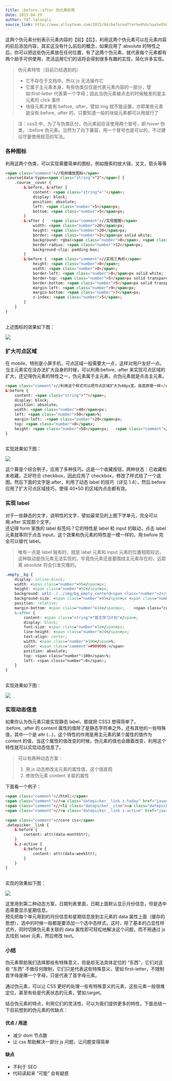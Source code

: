 ```yaml
---
title: :before,:after 伪元素妙用
date: 2015-04-29
author: TAT.lqlongli
source_link: http://www.alloyteam.com/2015/04/beforeafter%e4%bc%aa%e5%85%83%e7%b4%a0%e5%a6%99%e7%94%a8/
---
```


这两个伪元素分别表示元素内容的【前】【后】，利用这两个伪元素可以在元素内容的前后添加内容，其实这没有什么前后的概念，如果应用了 absolute 的特性之后，你可以把这些伪元素放在任何位置，有了这两个伪元素，就代表每个元素都有两个助手可供使用，灵活运用它们的话将会得到很多有趣的实现，简化许多实现。

> 伪元素特性（目前已经遇到的）
>
> -   它不存在于文档中，所以 js 无法操作它
> -   它属于主元素本身，有些伪类仅仅是代表元素内容的一部分，譬如:first-letter 代表第一个字母；因此当伪元素被点击的时候触发的是主元素的 click 事件
> -   块级元素才能有:before, :after，譬如 img 就不能设置，亦即某些元素是没有:before, :after 的，只要知道一般的块级元素都可以用就行了

> 注：css3 中，为了与伪类区分，伪元素前应该使用两个冒号，即:hover 伪类，::before 伪元素。当然为了向下兼容，用一个冒号也是可以的，不过建议尽量使用规范的写法。

### 各种图标

利用这两个伪类，可以实现需要简单的图标，例如搜索的放大镜，叉叉，箭头等等

```html
<span class="comment">//视频播放图标</span>
.course[data-type=<span class="string">"2"</span>] {
    .course__cover {
        &:before, &:after {
            content: <span class="string">''</span>;
            display: block;
            position: absolute;
            left: <span class="number">5</span>px;
            bottom: <span class="number">5</span>px;
        }
        &:after {   <span class="comment">//实现圈圈</span>
            width: <span class="number">20</span>px;
            height: <span class="number">20</span>px;
            border: <span class="number">2</span>px solid white;
            background: rgba(<span class="number">0</span>, <span class="number">0</span>, <span class="number">0</span>, .<span class="number">6</span>);
            border-radius: <span class="number">12</span>px;
            background-clip: padding-box;
        }
        &:before {  <span class="comment">//实现三角形</span>
            height: <span class="number">0</span>;
            width: <span class="number">0</span>;
            border-left: <span class="number">8</span>px solid white;
            border-top: <span class="number">5</span>px solid transparent;
            border-bottom: <span class="number">5</span>px solid transparent;
            margin-left: <span class="number">9</span>px;
            margin-bottom: <span class="number">7</span>px;
            z-index: <span class="number">5</span>;
        }
    }
}
 
```

上述图标的效果如下图：

![](http://7tszky.com1.z0.glb.clouddn.com/Fv_HjtNCbR13N7bdbkeZY5RaSOTb)

### 扩大可点区域

在 mobile，特别是小屏手机，可点区域一般需要大一点，这样对用户友好一点。  
当主元素实在没办法扩大自身的时候，可以利用:before, :after 来实现可点区域的扩大，还记得伪元素的特性之一，伪元素属于主元素，点伪元素就是点击主元素。

```html
<span class="comment">//利用这个样式可以把可点区域扩大为40px宽，高度原理一样</span>
&:before {
    content: <span class="string">""</span>;
    display: block;
    position: absolute;
    width: <span class="number">40</span>px；
    left: <span class="number">50</span>%;
    margin-left: -<span class="number">20</span>px;
    top: <span class="number">0</span>;
    height: <span class="number">50</span>px;   <span class="comment">//随便</span>
}
 
```

实现效果如下图：

![](http://7tszky.com1.z0.glb.clouddn.com/FuEk1oYgYkJG7qCqhbMfRiw_3erf)

这个算是个综合例子，应用了多种技巧。这是一个收藏按钮，两种状态：已收藏和未收藏，正好符合 checkbox，因此应用了 checkbox，修改了样式给了一个底图。然后下面的文字是:after，利用了动态 label 的技巧（详见 1.4），然后:before 应用了扩大可点区域技巧，使得 40\*50 的区域内点击都有效。

### 实现 label

对于一些静态的文字，说明性的文字，譬如最常见的上图下字单元，完全可以用:after 实现那个文字。  
还记得 form 家族的 label 标签吗？它的特性是 label 和 input 的联动，点击 label 元素就等同于点击 input，这个效果和伪元素的特性是一模一样的，用:before 完全可以替代 label。

> 唯有一点是 label 独有的，就是 label 元素和 input 元素的位置相距较远，这种联动是伪元素无法实现的，毕竟伪元素还是要围绕主元素存在的，远距离 absolute 将会引发灾难的。

```css
.empty__bg {
    display: inline-block;
    width: <span class="number">95</span>px;
    height: <span class="number">92</span>px;
    background: url(../../img/bg_empty_center@<span class="number">2</span>x.png) no-repeat;
    background-size: <span class="number">95</span>px <span class="number">92</span>px;
    position: relative;
    margin-bottom: <span class="number">16</span>px;    <span class="comment">//注意这里需要留好位置放置after元素（它是absolute进去的）</span>
    &:after {
        content: <span class="string">"暂无学习计划"</span>;
        display: block;
        font-size: <span class="number">14</span>px;
        line-height: <span class="number">24</span>px;
        text-align: center;
        width: <span class="number">100</span>%;
        color: <span class="comment">#909090;</span>
        position: absolute;
        top: <span class="number">100</span>%;
        left: <span class="number">0</span>;
    }
}
 
```

实现效果如下图：

![](http://7tszky.com1.z0.glb.clouddn.com/FvD_sYY4Fmp_yKS0E07H-5jhuKTB)

### 实现动态信息

如果你认为伪元素只能实现静态 label，那就把 CSS3 想得简单了。  
:before, :after 的 content 属性的值除了是静态字符串之外，还有其他的一些特殊值，其中一个是 attr (…)，这个特性的作用是用主元素的某个属性的值作为 content 的值，当这个属性的值改变的时候，伪元素的值也会跟着改变，利用这个特性就可以实现动态信息了。

> 可以有两种动态方案：
>
> 1.  用 js 动态修改主元素的属性值，这个很直观
> 2.  修改伪元素 content 关联的属性

下面看一个例子：

```html
<span class="comment">//html:</span>
<span class="comment">//<a class="datepicker__link z-today" href="javascript:void(0)" data-monthstr="04月" data-weekstr="周三" data-k="2015422"><span>22</span></a></span>
<span class="comment">//<li class="datepicker__item"><a class="datepicker__link" href="javascript:void(0)" data-monthstr="04月" data-weekstr="周四" data-k="2015423"><span>23</span></a></li></span>
<span class="comment">//<a class="datepicker__link z-active" href="javascript:void(0)" data-monthstr="04月" data-weekstr="周五" data-k="2015424"><span>24</span></a></span>
 
<span class="comment">//core css</span>
.datepicker__link {
    &:before {
        content: attr(data-monthStr);
    }
    &.z-active {
        &:before {
            content: attr(data-weekStr);
        }
    }
}
 
```

实现的效果如下图：

![](http://7tszky.com1.z0.glb.clouddn.com/FvAgycjSwhWigLJThiWQyxS5IM_-)

这里用到第二种动态方案，日期列表里面，日期上面默认显示月份信息，但是选中态需要显示星期信息。  
预先把每个单元用到的月份信息和星期信息放到主元素的 data 属性上面（缓存的思想），选中的时候一般都是要添加一个选中态样式，这时，除了基本的凸显性样式外，同时切换伪元素关联的 data 属性即可轻松地解决这个问题，而不用通过 js 去找到 label 元素，然后修改 text。

### 小结

伪元素帮助我们选择那些有特殊意义，但是却无法具体定位的 “东西”，它们对这些 “东西” 不做任何限制，它们只是代表这些特殊意义，譬如:first-letter，不限制首字母是哪一个字母，只是代表了首字母元素。

通过伪元素，可以让 CSS 更好的处理一些有特殊意义的元素，这些元素一般很难定位，甚至有些是代表状态的元素，譬如:target。

结合伪元素的特点，利用它们的灵活性，可以为我们提供更多的特性，下面总结一下目前想到的伪元素的优缺点：

#### 优点 / 用途

-   减少 dom 节点数
-   让 css 帮助解决一部分 js 问题，让问题变得简单

#### 缺点

-   不利于 SEO
-   代码读起来 “可能” 会有疑惑